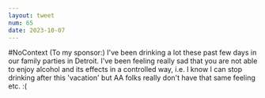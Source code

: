 ```yaml
---
layout: tweet
num: 65
date: 2023-10-07
---
```


#NoContext (To my sponsor:) I've been drinking a lot these past few days in our family parties in Detroit. I've been feeling really sad that you are not able to enjoy alcohol and its effects in a controlled way, i.e. I know I can stop drinking after this 'vacation' but AA folks really don't have that same feeling etc. :(
